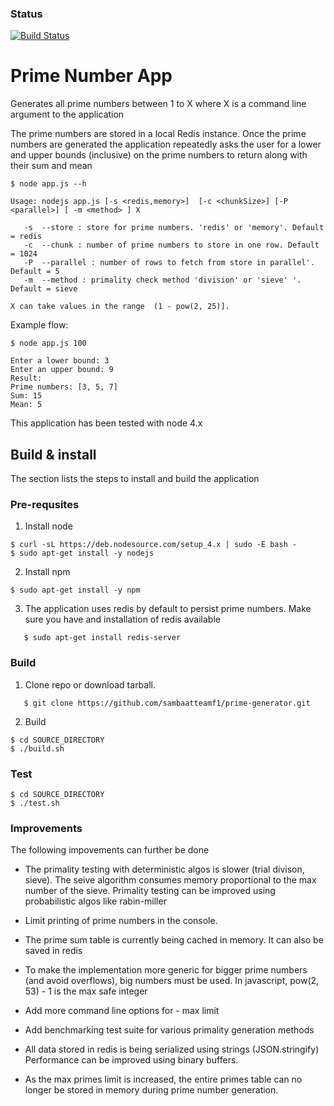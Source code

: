 ### Status
[![Build Status](https://travis-ci.org/sambaatteamf1/prime-generator.svg?branch=master)](https://travis-ci.org/sambaatteamf1/prime-generator)

# Prime Number App

Generates all prime numbers between 1 to X where X is a command line argument to the application

The prime numbers are stored in a local Redis instance. Once the prime numbers are generated the 
application repeatedly asks the user for a lower and upper bounds (inclusive) 
on the prime numbers to return along with their sum and mean

```
$ node app.js --h

Usage: nodejs app.js [-s <redis,memory>]  [-c <chunkSize>] [-P <parallel>] [ -m <method> ] X

   -s  --store : store for prime numbers. 'redis' or 'memory'. Default = redis
   -c  --chunk : number of prime numbers to store in one row. Default = 1024
   -P  --parallel : number of rows to fetch from store in parallel'. Default = 5
   -m  --method : primality check method 'division' or 'sieve' '. Default = sieve

X can take values in the range  (1 - pow(2, 25)]. 
```

Example flow:

```
$ node app.js 100

Enter a lower bound: 3
Enter an upper bound: 9
Result:
Prime numbers: [3, 5, 7]
Sum: 15
Mean: 5

```
This application has been tested with node 4.x 


## Build & install

The section lists the steps to install and build the application

### Pre-requsites
1. Install node
```
$ curl -sL https://deb.nodesource.com/setup_4.x | sudo -E bash -
$ sudo apt-get install -y nodejs
```

2. Install npm
```
$ sudo apt-get install -y npm
```
3. The application uses redis by default to persist prime numbers. Make sure you have and installation of redis available
```
   $ sudo apt-get install redis-server
```

### Build

1. Clone repo or download tarball.
```
   $ git clone https://github.com/sambaatteamf1/prime-generator.git
```

2. Build

```
$ cd SOURCE_DIRECTORY
$ ./build.sh
```

### Test
```
$ cd SOURCE_DIRECTORY
$ ./test.sh
```
### Improvements

The following impovements can further be done 

* The primality testing with deterministic algos is slower (trial divison, sieve).
  The seive algorithm consumes memory proportional to the max number of the sieve. 
  Primality testing can be improved using probabilistic algos like rabin-miller

* Limit printing of prime numbers in the console.

* The prime sum table is currently being cached in memory. It can also be saved in redis

* To make the implementation more generic for bigger prime numbers (and avoid overflows), 
  big numbers must be used. In javascript, pow(2, 53) - 1 is the max safe integer

* Add more command line options for - max limit
 
* Add benchmarking test suite for various primality generation methods

* All data stored in redis is being serialized using strings (JSON.stringify) 
  Performance can be improved using binary buffers.
  
* As the max primes limit is increased, the entire primes table can no longer be
  stored in memory during prime number generation.

